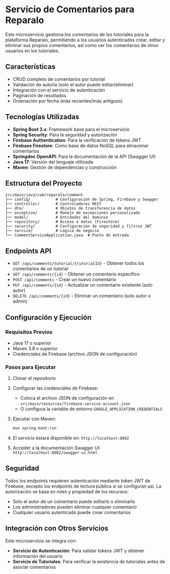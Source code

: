 # Servicio de Comentarios para Reparalo

Este microservicio gestiona los comentarios de los tutoriales para la plataforma Reparalo, permitiendo a los usuarios autenticados crear, editar y eliminar sus propios comentarios, así como ver los comentarios de otros usuarios en los tutoriales.

## Características

- CRUD completo de comentarios por tutorial
- Validación de autoría (solo el autor puede editar/eliminar)
- Integración con el servicio de autenticación
- Paginación de resultados
- Ordenación por fecha (más recientes/más antiguos)

## Tecnologías Utilizadas

- **Spring Boot 3.x**: Framework base para el microservicio
- **Spring Security**: Para la seguridad y autorización
- **Firebase Authentication**: Para la verificación de tokens JWT
- **Firebase Firestore**: Como base de datos NoSQL para almacenar comentarios
- **Springdoc OpenAPI**: Para la documentación de la API (Swagger UI)
- **Java 17**: Versión del lenguaje utilizada
- **Maven**: Gestión de dependencias y construcción

## Estructura del Proyecto

```
src/main/java/com/reparalo/comment
├── config/           # Configuración de Spring, Firebase y Swagger
├── controller/       # Controladores REST
├── dto/              # Objetos de transferencia de datos
├── exception/        # Manejo de excepciones personalizado
├── model/            # Entidades del dominio
├── repository/       # Acceso a datos (Firestore)
├── security/         # Configuración de seguridad y filtros JWT
├── service/          # Lógica de negocio
└── CommentServiceApplication.java  # Punto de entrada
```

## Endpoints API

- `GET /api/comments/tutorial/{tutorialId}` - Obtener todos los comentarios de un tutorial
- `GET /api/comments/{id}` - Obtener un comentario específico
- `POST /api/comments` - Crear un nuevo comentario
- `PUT /api/comments/{id}` - Actualizar un comentario existente (solo autor)
- `DELETE /api/comments/{id}` - Eliminar un comentario (solo autor o admin)

## Configuración y Ejecución

### Requisitos Previos

- Java 17 o superior
- Maven 3.8 o superior
- Credenciales de Firebase (archivo JSON de configuración)

### Pasos para Ejecutar

1. Clonar el repositorio
2. Configurar las credenciales de Firebase:

   - Coloca el archivo JSON de configuración en `src/main/resources/firebase-service-account.json`
   - O configura la variable de entorno `GOOGLE_APPLICATION_CREDENTIALS`

3. Ejecutar con Maven:

   ```bash
   mvn spring-boot:run
   ```

4. El servicio estará disponible en: `http://localhost:8082`
5. Acceder a la documentación Swagger UI: `http://localhost:8082/swagger-ui.html`

## Seguridad

Todos los endpoints requieren autenticación mediante token JWT de Firebase, excepto los endpoints de lectura pública si se configuran así. La autorización se basa en roles y propiedad de los recursos:

- Solo el autor de un comentario puede editarlo o eliminarlo
- Los administradores pueden eliminar cualquier comentario
- Cualquier usuario autenticado puede crear comentarios

## Integración con Otros Servicios

Este microservicio se integra con:

- **Servicio de Autenticación**: Para validar tokens JWT y obtener información del usuario
- **Servicio de Tutoriales**: Para verificar la existencia de tutoriales antes de asociar comentarios
